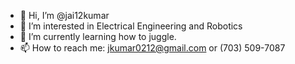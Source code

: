 - 👋 Hi, I’m @jai12kumar
- 👀 I’m interested in Electrical Engineering and Robotics
- 🌱 I’m currently learning how to juggle.
- 📫 How to reach me: jkumar0212@gmail.com or (703) 509-7087

<!---
jai12kumar/jai12kumar is a ✨ special ✨ repository because its `README.md` (this file) appears on your GitHub profile.
You can click the Preview link to take a look at your changes.
--->
